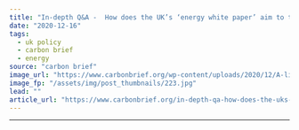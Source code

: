 ```yaml
---
title: "In-depth Q&A -  How does the UK’s ‘energy white paper’ aim to tackle climate change?"
date: "2020-12-16"
tags: 
  - uk policy
  - carbon brief
  - energy
source: "carbon brief"
image_url: "https://www.carbonbrief.org/wp-content/uploads/2020/12/A-line-of-electricity-pylons-coming-from-Sizewell-A-and-B-Nuclear-Power-Plant-in-the-distance-1-583x372.jpg"
image_fp: "/assets/img/post_thumbnails/223.jpg"
lead: ""
article_url: "https://www.carbonbrief.org/in-depth-qa-how-does-the-uks-energy-white-paper-aim-to-tackle-climate-change"
---
```


---

